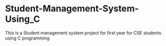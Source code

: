 # Student-Management-System-Using_C
This is a Student management system project for first year for CSE students using C programming
